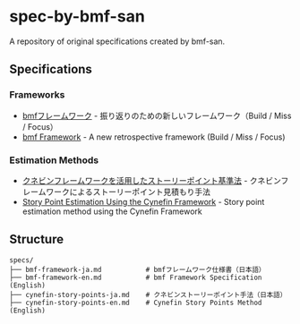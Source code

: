 # spec-by-bmf-san
A repository of original specifications created by bmf-san.

## Specifications

### Frameworks
- [bmfフレームワーク](./specs/bmf-framework-ja.md) - 振り返りのための新しいフレームワーク（Build / Miss / Focus）
- [bmf Framework](./specs/bmf-framework-en.md) - A new retrospective framework (Build / Miss / Focus)

### Estimation Methods
- [クネビンフレームワークを活用したストーリーポイント基準法](./specs/cynefin-story-points-ja.md) - クネビンフレームワークによるストーリーポイント見積もり手法
- [Story Point Estimation Using the Cynefin Framework](./specs/cynefin-story-points-en.md) - Story point estimation method using the Cynefin Framework

## Structure

```
specs/
├── bmf-framework-ja.md           # bmfフレームワーク仕様書（日本語）
├── bmf-framework-en.md           # bmf Framework Specification (English)
├── cynefin-story-points-ja.md    # クネビンストーリーポイント手法（日本語）
├── cynefin-story-points-en.md    # Cynefin Story Points Method (English)
```
